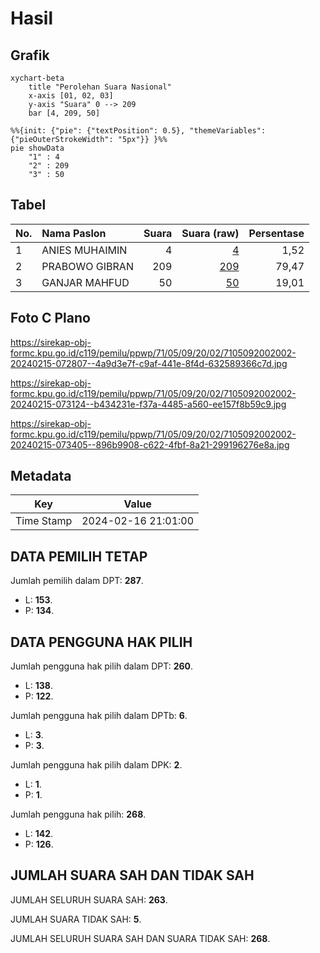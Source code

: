 # Hasil

## Grafik

```mermaid
xychart-beta
    title "Perolehan Suara Nasional"
    x-axis [01, 02, 03]
    y-axis "Suara" 0 --> 209
    bar [4, 209, 50]
```

```mermaid
%%{init: {"pie": {"textPosition": 0.5}, "themeVariables": {"pieOuterStrokeWidth": "5px"}} }%%
pie showData
    "1" : 4
    "2" : 209
    "3" : 50
```

## Tabel

| No. | Nama Paslon    | Suara | Suara (raw) | Persentase |
|:--- |:-------------- | -----:| -----------:| ----------:|
| 1   | ANIES MUHAIMIN | 4     | [4][p-1]    | 1,52       |
| 2   | PRABOWO GIBRAN | 209   | [209][p-2]  | 79,47      |
| 3   | GANJAR MAHFUD  | 50    | [50][p-3]   | 19,01      |


[p-1]: https://github.com/gigit-pemilu/pemilu-2024/blob/main/pilpres/hitung-suara/sub/71-sulawesi-utara/sub/05-minahasa-selatan/sub/09-tenga/sub/2002-paku-ure-ii/sub/002-tps/sub/paslon-1.txt
[p-2]: https://github.com/gigit-pemilu/pemilu-2024/blob/main/pilpres/hitung-suara/sub/71-sulawesi-utara/sub/05-minahasa-selatan/sub/09-tenga/sub/2002-paku-ure-ii/sub/002-tps/sub/paslon-2.txt
[p-3]: https://github.com/gigit-pemilu/pemilu-2024/blob/main/pilpres/hitung-suara/sub/71-sulawesi-utara/sub/05-minahasa-selatan/sub/09-tenga/sub/2002-paku-ure-ii/sub/002-tps/sub/paslon-3.txt

## Foto C Plano

https://sirekap-obj-formc.kpu.go.id/c119/pemilu/ppwp/71/05/09/20/02/7105092002002-20240215-072807--4a9d3e7f-c9af-441e-8f4d-632589366c7d.jpg

https://sirekap-obj-formc.kpu.go.id/c119/pemilu/ppwp/71/05/09/20/02/7105092002002-20240215-073124--b434231e-f37a-4485-a560-ee157f8b59c9.jpg

https://sirekap-obj-formc.kpu.go.id/c119/pemilu/ppwp/71/05/09/20/02/7105092002002-20240215-073405--896b9908-c622-4fbf-8a21-299196276e8a.jpg


## Metadata

| Key        | Value               |
| ---------- | ------------------- |
| Time Stamp | 2024-02-16 21:01:00 |


## DATA PEMILIH TETAP

Jumlah pemilih dalam DPT: **287**.
 * L: **153**.
 * P: **134**.

## DATA PENGGUNA HAK PILIH

Jumlah pengguna hak pilih dalam DPT: **260**.
 * L: **138**.
 * P: **122**.

Jumlah pengguna hak pilih dalam DPTb: **6**.
 * L: **3**.
 * P: **3**.

Jumlah pengguna hak pilih dalam DPK: **2**.
 * L: **1**.
 * P: **1**.

Jumlah pengguna hak pilih: **268**.
 * L: **142**.
 * P: **126**.

## JUMLAH SUARA SAH DAN TIDAK SAH

JUMLAH SELURUH SUARA SAH: **263**.

JUMLAH SUARA TIDAK SAH: **5**.

JUMLAH SELURUH SUARA SAH DAN SUARA TIDAK SAH: **268**.


